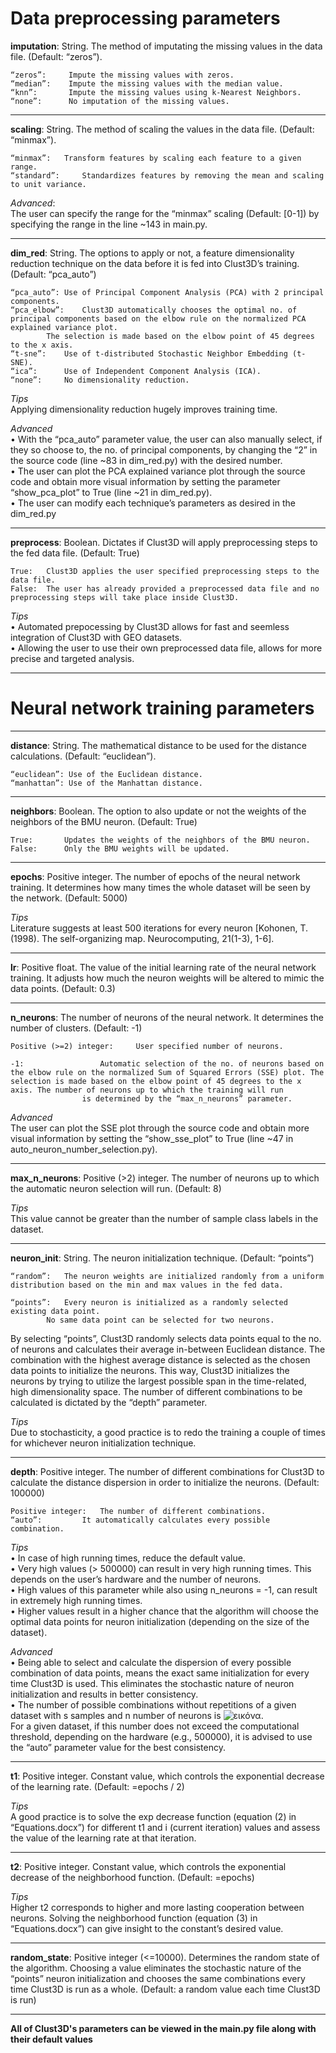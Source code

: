 # **Data preprocessing parameters**

**imputation**: String. The method of imputating the missing values in the data file. (Default: “zeros”).

	“zeros”:	 Impute the missing values with zeros.
	“median”:	 Impute the missing values with the median value.
	“knn”: 		 Impute the missing values using k-Nearest Neighbors.
	“none”: 	 No imputation of the missing values.

______________________________________________________________________________


**scaling**: String. The method of scaling the values in the data file. (Default: “minmax”).

	“minmax”: 	Transform features by scaling each feature to a given range.
	“standard”: 	Standardizes features by removing the mean and scaling to unit variance.

*Advanced*:  
	The user can specify the range for the “minmax” scaling (Default: [0-1]) by specifying the range in the line ~143 in main.py.

______________________________________________________________________________



**dim_red**: String. The options to apply or not, a feature dimensionality reduction technique on the data before it is fed into Clust3D’s training. (Default: “pca_auto”)

	“pca_auto”:	Use of Principal Component Analysis (PCA) with 2 principal components.
	“pca_elbow”:	Clust3D automatically chooses the optimal no. of principal components based on the elbow rule on the normalized PCA explained variance plot.  
 			The selection is made based on the elbow point of 45 degrees to the x axis.
	“t-sne”:	Use of t-distributed Stochastic Neighbor Embedding (t-SNE).
	“ica”: 		Use of Independent Component Analysis (ICA).
	“none”: 	No dimensionality reduction.  

*Tips*  
	Applying dimensionality reduction hugely improves training time.  


*Advanced*  
• With the “pca_auto” parameter value, the user can also manually select, if they so choose to, the no. of principal components, by changing the “2” in the source code (line ~83 in dim_red.py) with the desired number.  
• The user can plot the PCA explained variance plot through the source code and obtain more visual information by setting the parameter “show_pca_plot” to True (line ~21 in dim_red.py).  
• The user can modify each technique’s parameters as desired in the dim_red.py  

______________________________________________________________________________

**preprocess**: Boolean. Dictates if Clust3D will apply preprocessing steps to the fed data file. (Default: True)   

	True:	Clust3D applies the user specified preprocessing steps to the data file.
 	False:	The user has already provided a preprocessed data file and no preprocessing steps will take place inside Clust3D.
  
*Tips*  
• Automated prepocessing by Clust3D allows for fast and seemless integration of Clust3D with GEO datasets.  
• Allowing the user to use their own preprocessed data file, allows for more precise and targeted analysis.  

______________________________________________________________________________


# **Neural network training parameters**

______________________________________________________________________________

**distance**: String. The mathematical distance to be used for the distance calculations. (Default: “euclidean”).

	“euclidean”: Use of the Euclidean distance.
	“manhattan”: Use of the Manhattan distance.
 
______________________________________________________________________________

**neighbors**: Boolean. The option to also update or not the weights of the neighbors of the BMU neuron. (Default: True)

	True: 		Updates the weights of the neighbors of the BMU neuron.
	False: 		Only the BMU weights will be updated.
 
_______________________________________________________________

**epochs**: Positive integer. The number of epochs of the neural network training. It determines how many times the whole dataset will be seen by the network. (Default: 5000)

*Tips*  
Literature suggests at least 500 iterations for every neuron [Kohonen, T. (1998). The self-organizing map. Neurocomputing, 21(1-3), 1-6].

______________________________________________________________________________

**lr**: Positive float. The value of the initial learning rate of the neural network training. It adjusts how much the neuron weights will be altered to mimic the data points. (Default: 0.3)

______________________________________________________________________________
**n_neurons**: The number of neurons of the neural network. It determines the number of clusters. (Default: -1)

	Positive (>=2) integer:  	User specified number of neurons.

	-1: 				Automatic selection of the no. of neurons based on the elbow rule on the normalized Sum of Squared Errors (SSE) plot. The   								selection is made based on the elbow point of 45 degrees to the x axis. The number of neurons up to which the training will run 
 					is determined by the “max_n_neurons” parameter.

*Advanced*    
The user can plot the SSE plot through the source code and obtain more visual information by setting the “show_sse_plot” to True (line ~47 in auto_neuron_number_selection.py).

_____________________________________________________________________________

**max_n_neurons**: Positive (>2) integer. The number of neurons up to which the automatic neuron selection will run. (Default: 8)

*Tips*  
This value cannot be greater than the number of sample class labels in the dataset.

______________________________________________________________________________

**neuron_init**: String. The neuron initialization technique. (Default: “points”)

	“random”: 	The neuron weights are initialized randomly from a uniform distribution based on the min and max values in the fed data.

	“points”: 	Every neuron is initialized as a randomly selected existing data point.
			No same data point can be selected for two neurons.

By selecting “points”, Clust3D randomly selects data points equal to the no. of neurons and calculates their average in-between Euclidean distance. The combination with the highest average distance is selected as the chosen data points to initialize the neurons. This way, Clust3D initializes the neurons by trying to utilize the largest possible span in the time-related, high dimensionality space. The number of different combinations to be calculated is dictated by the “depth” parameter.

*Tips*  
Due to stochasticity, a good practice is to redo the training a couple of times for whichever neuron initialization technique.

______________________________________________________________________________

**depth**: Positive integer. The number of different combinations for Clust3D to calculate the distance dispersion in order to initialize the neurons. (Default: 100000)

	Positive integer: 	The number of different combinations.
	“auto”:			It automatically calculates every possible combination.

*Tips*  
• In case of high running times, reduce the default value.  
• Very high values (> 500000) can result in very high running times. This depends on the user’s hardware and the number of neurons.  
• High values of this parameter while also using n_neurons = -1, can result in extremely high running times.  
• Higher values result in a higher chance that the algorithm will choose the optimal data points for neuron initialization (depending on the size of the dataset).  

*Advanced*  
• Being able to select and calculate the dispersion of every possible combination of data points, means the exact same initialization for every time Clust3D is used.       This eliminates the stochastic nature of neuron initialization and results in better consistency.  
• The number of possible combinations without repetitions of a given dataset with s samples and n number of neurons is ![εικόνα](https://github.com/Orepap/Clust3D/assets/93657525/f7e34231-b978-4a6a-b937-48ce8207a6fd).  
  For a given dataset, if this number does not exceed the computational threshold, depending on the hardware (e.g., 500000), it is advised to use the “auto” parameter   value for the best consistency.

____________________________________________________________________________

**t1**: Positive integer. Constant value, which controls the exponential decrease of the learning rate. (Default: =epochs / 2)

*Tips*  
A good practice is to solve the exp decrease function (equation (2) in “Equations.docx”) for different t1 and i (current iteration) values and assess the value of the learning rate at that iteration.
 
______________________________________________________________________________

**t2**: Positive integer. Constant value, which controls the exponential decrease of the neighborhood function. (Default: =epochs)

*Tips*  
Higher t2 corresponds to higher and more lasting cooperation between neurons. Solving the neighborhood function (equation (3) in “Equations.docx”) can give insight to the constant’s desired value.
 
______________________________________________________________________________

**random_state**: Positive integer (<=10000). Determines the random state of the algorithm. Choosing a value eliminates the stochastic nature of the “points” neuron initialization and chooses the same combinations every time Clust3D is run as a whole. (Default: a random value each time Clust3D is run)

______________________________________________________________________________
  
**All of Clust3D's parameters can be viewed in the main.py file along with their default values**
